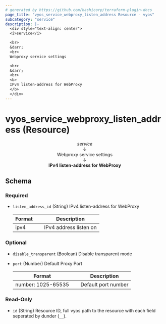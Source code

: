 ```yaml
---
# generated by https://github.com/hashicorp/terraform-plugin-docs
page_title: "vyos_service_webproxy_listen_address Resource - vyos"
subcategory: "service"
description: |-
  <div style="text-align: center">
  <i>service</i>

  <br>
  &darr;
  <br>
  Webproxy service settings

  <br>
  &darr;
  <br>
  <b>
  IPv4 listen-address for WebProxy
  </b>
  </div>
---
```


# vyos_service_webproxy_listen_address (Resource)

<div style="text-align: center">
<i>service</i>

<br>
&darr;
<br>
Webproxy service settings

<br>
&darr;
<br>
<b>
IPv4 listen-address for WebProxy
</b>
</div>



<!-- schema generated by tfplugindocs -->
## Schema

### Required

- `listen_address_id` (String) IPv4 listen-address for WebProxy

    |  Format &emsp; | Description  |
    |----------|---------------|
    |  ipv4  &emsp; |  IPv4 address listen on  |

### Optional

- `disable_transparent` (Boolean) Disable transparent mode
- `port` (Number) Default Proxy Port

    |  Format &emsp; | Description  |
    |----------|---------------|
    |  number: 1025-65535  &emsp; |  Default port number  |

### Read-Only

- `id` (String) Resource ID, full vyos path to the resource with each field seperated by dunder (`__`).
